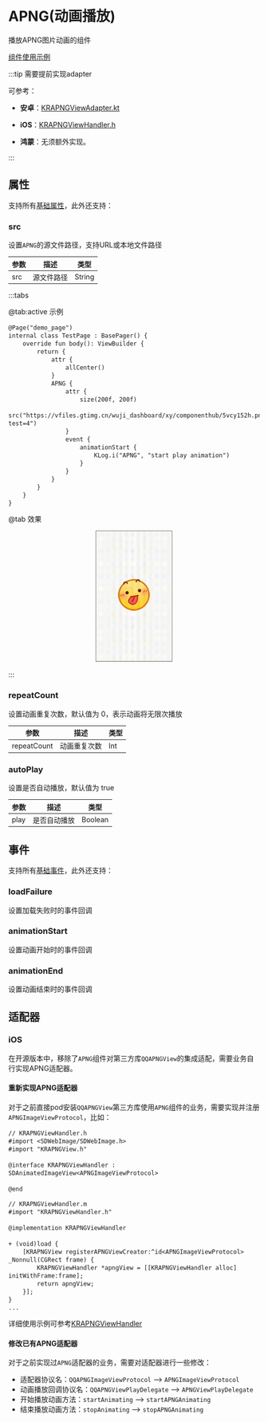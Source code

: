# APNG(动画播放)

播放APNG图片动画的组件

[组件使用示例](https://github.com/Tencent-TDS/KuiklyUI/blob/main/demo/src/commonMain/kotlin/com/tencent/kuikly/demo/pages/APNGExamplePage.kt)

:::tip 需要提前实现adapter

可参考：

- **安卓**：[KRAPNGViewAdapter.kt](https://github.com/Tencent-TDS/KuiklyUI/blob/main/androidApp/src/main/java/com/tencent/kuikly/android/demo/adapter/KRAPNGViewAdapter.kt)

- **iOS**：[KRAPNGViewHandler.h](https://github.com/Tencent-TDS/KuiklyUI/blob/main/iosApp/iosApp/KuiklyRenderExpand/Handlers/KRAPNGViewHandler.h)

- **鸿蒙**：无须额外实现。

:::

## 属性

支持所有[基础属性](basic-attr-event.md#基础属性)，此外还支持：

### src

设置`APNG`的源文件路径，支持URL或本地文件路径

| 参数 | 描述 | 类型 |
| -- | -- | -- |
| src | 源文件路径 | String |

:::tabs

@tab:active 示例

```kotlin{8-18}
@Page("demo_page")
internal class TestPage : BasePager() {
    override fun body(): ViewBuilder {
        return {
            attr {
                allCenter()
            }
            APNG {
                attr {
                    size(200f, 200f)
                    src("https://vfiles.gtimg.cn/wuji_dashboard/xy/componenthub/5vcy152h.png?test=4")
                }
                event {
                    animationStart {
                        KLog.i("APNG", "start play animation")
                    }
                }
            }
        }
    }
}
```

@tab 效果

<div align="center">
<img src="./img/apng.gif" style="width: 30%; border: 1px gray solid">
</div>

:::

### repeatCount<Badge text="H5实现中" type="warn"/> <Badge text="微信小程序实现中" type="warn"/>

设置动画重复次数，默认值为 0，表示动画将无限次播放

| 参数 | 描述 | 类型 |
| -- | -- | -- |
| repeatCount | 动画重复次数 | Int |


### autoPlay<Badge text="H5实现中" type="warn"/> <Badge text="微信小程序实现中" type="warn"/>

设置是否自动播放，默认值为 true

| 参数 | 描述 | 类型 |
| -- | -- | -- |
| play | 是否自动播放 | Boolean |

## 事件

支持所有[基础事件](basic-attr-event.md#基础事件)，此外还支持：

### loadFailure

设置加载失败时的事件回调

### animationStart<Badge text="H5实现中" type="warn"/> <Badge text="微信小程序实现中" type="warn"/>

设置动画开始时的事件回调

### animationEnd<Badge text="H5实现中" type="warn"/> <Badge text="微信小程序实现中" type="warn"/>

设置动画结束时的事件回调

## 适配器

### iOS

在开源版本中，移除了`APNG`组件对第三方库`QQAPNGView`的集成适配，需要业务自行实现APNG适配器。

#### 重新实现APNG适配器

对于之前直接pod安装`QQAPNGView`第三方库使用`APNG`组件的业务，需要实现并注册`APNGImageViewProtocol`，比如：

```objc
// KRAPNGViewHandler.h
#import <SDWebImage/SDWebImage.h>
#import "KRAPNGView.h"

@interface KRAPNGViewHandler : SDAnimatedImageView<APNGImageViewProtocol>

@end
```

```objc
// KRAPNGViewHandler.m
#import "KRAPNGViewHandler.h"

@implementation KRAPNGViewHandler

+ (void)load {
    [KRAPNGView registerAPNGViewCreator:^id<APNGImageViewProtocol> _Nonnull(CGRect frame) {
        KRAPNGViewHandler *apngView = [[KRAPNGViewHandler alloc] initWithFrame:frame];
        return apngView;
    }];
}
...
```

详细使用示例可参考[KRAPNGViewHandler](https://github.com/Tencent-TDS/KuiklyUI/blob/main/iosApp/iosApp/KuiklyRenderExpand/Handlers/KRAPNGViewHandler.m)

#### 修改已有APNG适配器

对于之前实现过`APNG`适配器的业务，需要对适配器进行一些修改：

- 适配器协议名：`QQAPNGImageViewProtocol` --> `APNGImageViewProtocol`
- 动画播放回调协议名：`QQAPNGViewPlayDelegate` --> `APNGViewPlayDelegate`
- 开始播放动画方法：`startAnimating` --> `startAPNGAnimating`
- 结束播放动画方法：`stopAnimating` --> `stopAPNGAnimating`

